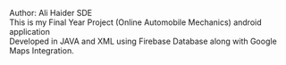 Author: Ali Haider SDE
<br>
This is my Final Year Project (Online Automobile Mechanics) android application
<br>
Developed in JAVA and XML using Firebase Database along with Google Maps Integration.
